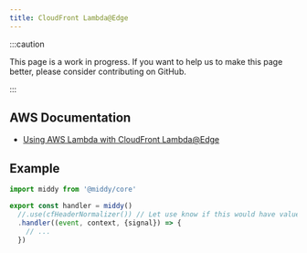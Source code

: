 ```yaml
---
title: CloudFront Lambda@Edge
---
```


:::caution

This page is a work in progress. If you want to help us to make this page better, please consider contributing on GitHub.

:::

## AWS Documentation
- [Using AWS Lambda with CloudFront Lambda@Edge](https://docs.aws.amazon.com/lambda/latest/dg/lambda-edge.html)

## Example
```javascript
import middy from '@middy/core'

export const handler = middy()
  //.use(cfHeaderNormalizer()) // Let use know if this would have value
  .handler((event, context, {signal}) => {
    // ...
  })
```
